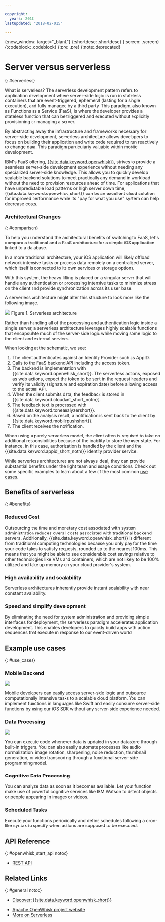 ```yaml
---

copyright:
  years: 2018
lastupdated: "2018-02-015"

---
```

{:new_window: target="_blank"}
{:shortdesc: .shortdesc}
{:screen: .screen}
{:codeblock: .codeblock}
{:pre: .pre}
{:note:.deprecated}

# Server versus serverless
{: #serverless}

What is serverless? The serverless development pattern refers to application development where server-side logic is run in stateless containers that are event-triggered, ephemeral (lasting for a single execution), and fully managed by a third party. This paradigm, also known as Functions as a Service (FaaS), is where the developer provides a stateless function that can be triggered and executed without explicitly provisioning or managing a server.

By abstracting away the infrastructure and frameworks necessary for server-side development, serverless architecture allows developers to focus on building their application and write code required to run reactively to change data. This paradigm particularly valuable within mobile development.

IBM's FaaS offering, [{{site.data.keyword.openwhisk}}](https://console.bluemix.net/openwhisk/), strives to provide a seamless server-side development experience without needing any specialized server-side knowledge. This allows you to quickly develop scalable backend solutions to meet practically any demand in workload without the need to provision resources ahead of time. For applications that have unpredictable load patterns or high server down time, {{site.data.keyword.openwhisk_short}} can be an excellent cloud solution for improved performance while its "pay for what you use" system can help decrease costs.

### Architectural Changes
{: #comparison}

To help you understand the architectural benefits of switching to FaaS, let's compare a traditional and a FaaS architecture for a simple iOS application linked to a database.

In a more traditional architecture, your iOS application will likely offload network intensive tasks or process data remotely on a centralized server, which itself is connected to its own services or storage options.

With this system, the heavy lifting is placed on a singular server that will handle any authentication or processing intensive tasks to minimize stress on the client and provide synchronization across its user base.

A serverless architecture might alter this structure to look more like the following image.

![](./images/Architecture.png) Figure 1. Serverless architecture

Rather than handling all of the processing and authentication logic inside a single server, a serverless architecture leverages highly scalable functions that encapsulate much of the server-side logic while moving some logic to the client and external services.

When looking at the schematic, we see:

1. The client authenticates against an Identity Provider such as AppID.
2. Calls to the FaaS backend API including the access token.
3. The backend is implementation with {{site.data.keyword.openwhisk_short}}. The serverless actions, exposed as web actions, expect the token to be sent in the request headers and verify its validity (signature and expiration date) before allowing access to the actual API.
4. When the client submits data, the feedback is stored in {{site.data.keyword.cloudant_short_notm}}.
5. The feedback text is processed with {{site.data.keyword.toneanalyzershort}}.
6. Based on the analysis result, a notification is sent back to the client by {{site.data.keyword.mobilepushshort}}.
7. The client receives the notification.

When using a purely serverless model, the client often is required to take on additional responsibilities because of the inability to store the user state. For instance, in this case, authorization is handled by the client and the {{site.data.keyword.appid_short_notm}} identity provider service.

While serverless architectures are not always ideal, they can provide substantial benefits under the right team and usage conditions. Check out some specific examples to learn about a few of the most common [use cases](#use_cases).

## Benefits of serverless
{: #benefits}

### Reduced Cost

Outsourcing the time and monetary cost associated with system administration reduces overall costs associated with traditional backend servers. Additionally, {{site.data.keyword.openwhisk_short}} is different from traditional computing technologies because you only pay for the time your code takes to satisfy requests, rounded up to the nearest 100ms. This means that you might be able to see considerable cost savings relative to other technologies like VMs and containers, which are not likely to be 100% utilized and take up memory on your cloud provider's system.

### High availability and scalability

Serverless architectures inherently provide instant scalability with near constant availability.

### Speed and simplify development

By eliminating the need for system administration and providing simple interfaces for deployment, the serverless paradigm accelerates application development. This enables developers to quickly build apps with action sequences that execute in response to our event-driven world.

## Example use cases
{: #use_cases}

### Mobile Backend
![](./images/cloud-functions-rest-api-trigger.png)

Mobile developers can easily access server-side logic and outsource computationally intensive tasks to a scalable cloud platform. You can implement functions in languages like Swift and easily consume server-side functions by using our iOS SDK without any server-side experience needed.

### Data Processing

![](./images/cloud-functions-cloudant-trigger.png)

You can execute code whenever data is updated in your datastore through built-in triggers. You can also easily automate processes like audio normalization, image rotation, sharpening, noise reduction, thumbnail generation, or video transcoding through a functional server-side programming model.

### Cognitive Data Processing

You can analyze data as soon as it becomes available. Let your function make use of powerful cognitive services like IBM Watson to detect objects or people appearing in images or videos.

### Scheduled Tasks

Execute your functions periodically and define schedules following a cron-like syntax to specify when actions are supposed to be executed.

## API Reference
{: #openwhisk_start_api notoc}

<!-- * [REST API Documentation](./openwhisk_reference.html#openwhisk_ref_restapi)-->
* [REST API](https://console.{DomainName}/apidocs/98)

## Related Links
{: #general notoc}

* [Discover: {{site.data.keyword.openwhisk_short}}](http://www.ibm.com/cloud-computing/bluemix/openwhisk/)
<!-- redirects to link above * [{{site.data.keyword.openwhisk_short}} on IBM developerWorks](https://developer.ibm.com/openwhisk/)-->
* [Apache OpenWhisk project website](http://openwhisk.org)
* [More on Serverless](https://martinfowler.com/articles/serverless.html)
